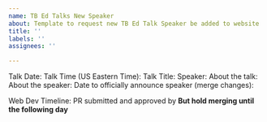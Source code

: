 ```yaml
---
name: TB Ed Talks New Speaker
about: Template to request new TB Ed Talk Speaker be added to website
title: ''
labels: ''
assignees: ''

---
```


Talk Date:
Talk Time (US Eastern Time):
Talk Title:
Speaker:
About the talk: 
About the speaker:
Date to officially announce speaker (merge changes): 

Web Dev Timeline:
PR submitted and approved by 
**But hold merging until the following day**
